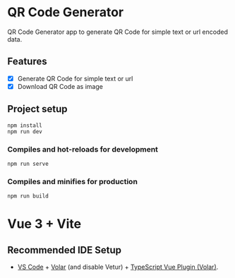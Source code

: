 # QR Code Generator

QR Code Generator app to generate QR Code for simple text or url encoded data.

## Features

- [x] Generate QR Code for simple text or url
- [x] Download QR Code as image

## Project setup

```
npm install
npm run dev
```

### Compiles and hot-reloads for development

```
npm run serve
```

### Compiles and minifies for production

```
npm run build
```

# Vue 3 + Vite

## Recommended IDE Setup

- [VS Code](https://code.visualstudio.com/) + [Volar](https://marketplace.visualstudio.com/items?itemName=Vue.volar) (and disable Vetur) + [TypeScript Vue Plugin (Volar)](https://marketplace.visualstudio.com/items?itemName=Vue.vscode-typescript-vue-plugin).
